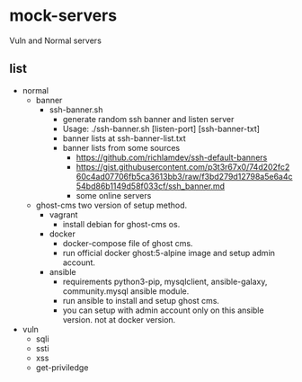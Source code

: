 # mock-servers

Vuln and Normal servers

## list

- normal
    - banner
        - ssh-banner.sh
            - generate random ssh banner and listen server
            - Usage: ./ssh-banner.sh [listen-port] [ssh-banner-txt]
            - banner lists at ssh-banner-list.txt
            - banner lists from some sources
                - <https://github.com/richlamdev/ssh-default-banners>
                - <https://gist.githubusercontent.com/p3t3r67x0/74d202fc260c4ad07706fb5ca3613bb3/raw/f3bd279d12798a5e6a4c54bd86b1149d58f033cf/ssh_banner.md>
                - some online servers
    - ghost-cms
        two version of setup method.
        - vagrant
            - install debian for ghost-cms os.
        - docker
            - docker-compose file of ghost cms.
            - run official docker ghost:5-alpine image and setup admin account.
        - ansible
            - requirements python3-pip, mysqlclient, ansible-galaxy, community.mysql ansible module.
            - run ansible to install and setup ghost cms.
            - you can setup with admin account only on this ansible version. not at docker version.
- vuln
    - sqli
    - ssti
    - xss
    - get-priviledge
